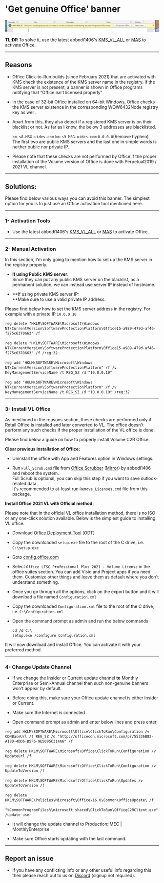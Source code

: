 # 'Get genuine Office' banner

![](office-license-is-not-genuine.png)

**TL;DR** To solve it, use the latest abbodi1406's [KMS_VL_ALL](https://github.com/abbodi1406/KMS_VL_ALL_AIO/) or [MAS](https://massgrave.dev/) to activate Office.

------------------------------------------------------------------------

## Reasons

-   Office Click-to-Run builds (since February 2021) that are activated with KMS check the existence of the KMS server name in the registry. If the KMS server is not present, a banner is shown in Office programs notifying that "Office isn't licensed properly"

-   In the case of 32-bit Office installed on 64-bit Windows, Office checks the KMS server existence in the corresponding WOW6432Node registry key as well.

-   Apart from this, they also detect if a registered KMS server is on their blacklist or not. As far as I know, the below 3 addresses are blacklisted.

    `km-s8.MSG-uides.com` `km-s9.MSG-uides.com` `0.0.0.0`(Remove hyphen)\
    The first two are public KMS servers and the last one in simple words is neither public nor private IP.

-   Please note that these checks are not performed by Office if the proper installation of the Volume version of Office is done with Perpetual2019 / 2021 VL channel.

------------------------------------------------------------------------

## Solutions:

Please find below various ways you can avoid this banner. The simplest option for you is to just use an Office activation tool mentioned here.

------------------------------------------------------------------------

### 1- Activation Tools

-   Use the latest abbodi1406's [KMS_VL_ALL](https://github.com/abbodi1406/KMS_VL_ALL_AIO/) or [MAS](https://massgrave.dev/) to activate Office.

------------------------------------------------------------------------

### 2- Manual Activation

In this section, I'm only going to mention how to set up the KMS server in the registry properly.

-   **If using Public KMS server:**\
    Since they can put any public KMS server on the blacklist, as a permanent solution, we can instead use server IP instead of hostname.

-   **If using private KMS server IP:\
    **Make sure to use a valid private IP address.

Please find below how to set the KMS server address in the registry. For example with a private IP `10.0.0.10`

    reg delete "HKLM\SOFTWARE\Microsoft\Windows NT\CurrentVersion\SoftwareProtectionPlatform\0ff1ce15-a989-479d-af46-f275c6370663" /f

    reg delete "HKLM\SOFTWARE\Microsoft\Windows NT\CurrentVersion\SoftwareProtectionPlatform\0ff1ce15-a989-479d-af46-f275c6370663" /f /reg:32

    reg add "HKLM\SOFTWARE\Microsoft\Windows NT\CurrentVersion\SoftwareProtectionPlatform" /f /v KeyManagementServiceName /t REG_SZ /d "10.0.0.10"

    reg add "HKLM\SOFTWARE\Microsoft\Windows NT\CurrentVersion\SoftwareProtectionPlatform" /f /v KeyManagementServiceName /t REG_SZ /d "10.0.0.10" /reg:32

------------------------------------------------------------------------

### 3- Install VL Office

As mentioned in the reasons section, these checks are performed only if Retail Office is installed and later converted to VL. The office doesn't perform any such checks if the proper installation of the VL office is done.

Please find below a guide on how to properly install Volume C2R Office.

**Clear previous installation of Office:**

-   Uninstall the office with App and Features option in Windows settings.

-   Run `Full_Scrub.cmd` file from [Office Scrubber](https://forums.mydigitallife.net/posts/1466365/) ([Mirror](https://github.com/abbodi1406/WHD/tree/master/scripts)) by abbodi1406 and reboot the system.\
    Full Scrub is optional, you can skip this step if you want to save outlook-related data.\
    It's recommended to at-least run `Remove_Licenses.cmd` file from this package.

**Install Office 2021 VL with Official method:**

Please note that in the official VL office installation method, there is no ISO or any one-click solution available. Below is the simplest guide to installing VL office.

-   Download [Office Deployment Tool](https://officecdn.microsoft.com/pr/wsus/setup.exe) (ODT)

-   Copy the downloaded `setup.exe` file to the root of the C drive, i.e. `C:\setup.exe`

-   Goto [config.office.com](https://config.office.com/deploymentsettings)

-   Select `Office LTSC Professional Plus 2021 - Volume License` in the office suites section. You can add Visio and Project apps if you need them. Customize other things and leave them as default where you don't understand something.

-   Once you go through all the options, click on the export button and it will download a file named `Configuration.xml`

-   Copy the downloaded `Configuration.xml` file to the root of the C drive, i.e. `C:\Configuration.xml`

-   Open the command prompt as admin and run the below commands

        cd /d C:\
        setup.exe /configure Configuration.xml

It will now download and install Office. You can activate it with your preferred method.

------------------------------------------------------------------------

### 4- Change Update Channel

-   If we change the Insider or Current update channel **to** Monthly Enterprise or Semi-Annual channel then such non-genuine banners won't appear by default.

-   Before doing this, make sure your Office update channel is either Insider or Current.

-   Make sure the Internet is connected

-   Open command prompt as admin and enter below lines and press enter,

<!-- -->

    reg add HKLM\SOFTWARE\Microsoft\Office\ClickToRun\Configuration /v CDNBaseUrl /t REG_SZ /d "http://officecdn.microsoft.com/pr/55336B82-A18D-4DD6-B5F6-9E5095C314A6" /f

    reg delete HKLM\SOFTWARE\Microsoft\Office\ClickToRun\Configuration /v UpdateUrl /f

    reg delete HKLM\SOFTWARE\Microsoft\Office\ClickToRun\Configuration /v UpdateToVersion /f

    reg delete HKLM\SOFTWARE\Microsoft\Office\ClickToRun\Updates /v UpdateToVersion /f

    reg delete HKLM\SOFTWARE\Policies\Microsoft\Office\16.0\Common\OfficeUpdate\ /f

    "%CommonProgramFiles%\microsoft shared\ClickToRun\OfficeC2RClient.exe" /update user

-   It will change the update channel to Production::MEC \| MonthlyEnterprise

-   Make sure Office starts updating with the last command.

------------------------------------------------------------------------

## Report an issue

-   If you have any conflicting info or any other useful info regarding this then please reach out to us on [Discord](https://discord.gg/gjJEfq7ux8) (signup not required).
